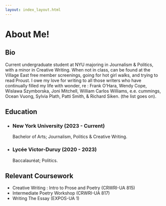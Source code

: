 ```yaml
---
layout: index_layout.html
---
```

# About Me!

## Bio
Current undergraduate student at NYU majoring in Journalism & Politics, with a minor in Creative Writing. When not in class, can be found at the Village East free member screenings, going for hot girl walks, and trying to read Proust. I owe my love for writing to all those writers who have continually filled my life with wonder, re : Frank O’Hara, Wendy Cope, Wislawa Szymborska, Joni Mitchell, William Carlos Williams, e.e. cummings, Ocean Vuong, Sylvia Plath, Patti Smith, & Richard Siken. (the list goes on).

## Education
- <h3>New York University (2023 - Current)</h3>
  <p>Bachelor of Arts; Journalism, Politics & Creative Writing.</p>

- <h3>Lycée Victor-Duruy (2020 - 2023)</h3>
  <p>Baccalauréat; Politics.</p>

## Relevant Coursework
- Creative Writing : Intro to Prose and Poetry (CRWRI-UA 815) 
- Intermediate Poetry Workshop (CRWRI-UA 817)
- Writing The Essay (EXPOS-UA 1)